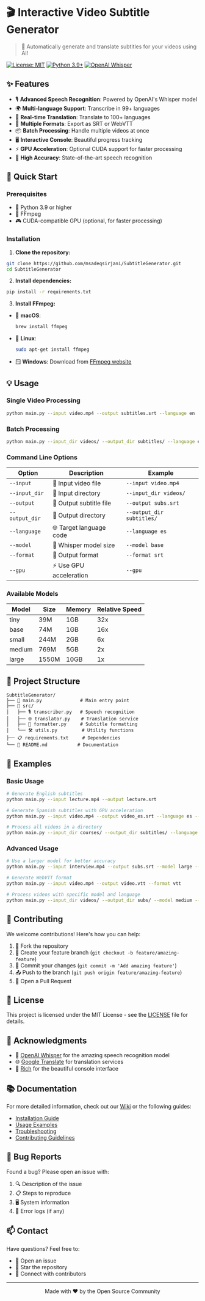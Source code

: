 # 🎬 Interactive Video Subtitle Generator

> 🌟 Automatically generate and translate subtitles for your videos using AI!

[![License: MIT](https://img.shields.io/badge/License-MIT-yellow.svg)](https://opensource.org/licenses/MIT)
[![Python 3.9+](https://img.shields.io/badge/python-3.9+-blue.svg)](https://www.python.org/downloads/)
[![OpenAI Whisper](https://img.shields.io/badge/OpenAI-Whisper-green.svg)](https://github.com/openai/whisper)

## ✨ Features

- 🎙️ **Advanced Speech Recognition**: Powered by OpenAI's Whisper model
- 🌍 **Multi-language Support**: Transcribe in 99+ languages
- 🔄 **Real-time Translation**: Translate to 100+ languages
- 📝 **Multiple Formats**: Export as SRT or WebVTT
- 📦 **Batch Processing**: Handle multiple videos at once
- 🖥️ **Interactive Console**: Beautiful progress tracking
- ⚡ **GPU Acceleration**: Optional CUDA support for faster processing
- 🎯 **High Accuracy**: State-of-the-art speech recognition

## 🚀 Quick Start

### Prerequisites

- 🐍 Python 3.9 or higher
- 🎵 FFmpeg
- 🎮 CUDA-compatible GPU (optional, for faster processing)

### Installation

1. **Clone the repository:**
```bash
git clone https://github.com/msadeqsirjani/SubtitleGenerator.git
cd SubtitleGenerator
```

2. **Install dependencies:**
```bash
pip install -r requirements.txt
```

3. **Install FFmpeg:**
- 🍎 **macOS**: 
  ```bash
  brew install ffmpeg
  ```
- 🐧 **Linux**: 
  ```bash
  sudo apt-get install ffmpeg
  ```
- 🪟 **Windows**: Download from [FFmpeg website](https://ffmpeg.org/download.html)

## 💡 Usage

### Single Video Processing

```bash
python main.py --input video.mp4 --output subtitles.srt --language en
```

### Batch Processing

```bash
python main.py --input_dir videos/ --output_dir subtitles/ --language en
```

### Command Line Options

| Option | Description | Example |
|--------|-------------|---------|
| `--input` | 📁 Input video file | `--input video.mp4` |
| `--input_dir` | 📂 Input directory | `--input_dir videos/` |
| `--output` | 📝 Output subtitle file | `--output subs.srt` |
| `--output_dir` | 📂 Output directory | `--output_dir subtitles/` |
| `--language` | 🌐 Target language code | `--language es` |
| `--model` | 🤖 Whisper model size | `--model base` |
| `--format` | 📄 Output format | `--format srt` |
| `--gpu` | ⚡ Use GPU acceleration | `--gpu` |

### Available Models

| Model | Size | Memory | Relative Speed |
|-------|------|--------|----------------|
| tiny | 39M | 1GB | 32x |
| base | 74M | 1GB | 16x |
| small | 244M | 2GB | 6x |
| medium | 769M | 5GB | 2x |
| large | 1550M | 10GB | 1x |

## 📁 Project Structure

```
SubtitleGenerator/
├── 📜 main.py              # Main entry point
├── 📂 src/
│   ├── 🎙️ transcriber.py   # Speech recognition
│   ├── 🌐 translator.py    # Translation service
│   ├── 📝 formatter.py     # Subtitle formatting
│   └── 🛠️ utils.py         # Utility functions
├── 📋 requirements.txt     # Dependencies
└── 📖 README.md           # Documentation
```

## 🎯 Examples

### Basic Usage
```bash
# Generate English subtitles
python main.py --input lecture.mp4 --output lecture.srt

# Generate Spanish subtitles with GPU acceleration
python main.py --input video.mp4 --output video_es.srt --language es --gpu

# Process all videos in a directory
python main.py --input_dir courses/ --output_dir subtitles/ --language fr
```

### Advanced Usage
```bash
# Use a larger model for better accuracy
python main.py --input interview.mp4 --output subs.srt --model large --gpu

# Generate WebVTT format
python main.py --input video.mp4 --output video.vtt --format vtt

# Process videos with specific model and language
python main.py --input_dir videos/ --output_dir subs/ --model medium --language ja --gpu
```

## 🤝 Contributing

We welcome contributions! Here's how you can help:

1. 🍴 Fork the repository
2. 🌿 Create your feature branch (`git checkout -b feature/amazing-feature`)
3. 💾 Commit your changes (`git commit -m 'Add amazing feature'`)
4. 📤 Push to the branch (`git push origin feature/amazing-feature`)
5. 🎁 Open a Pull Request

## 📝 License

This project is licensed under the MIT License - see the [LICENSE](LICENSE) file for details.

## 🙏 Acknowledgments

- 🎯 [OpenAI Whisper](https://github.com/openai/whisper) for the amazing speech recognition model
- 🌐 [Google Translate](https://cloud.google.com/translate) for translation services
- 🎨 [Rich](https://github.com/Textualize/rich) for the beautiful console interface

## 📚 Documentation

For more detailed information, check out our [Wiki](../../wiki) or the following guides:
- [Installation Guide](../../wiki/Installation)
- [Usage Examples](../../wiki/Usage-Examples)
- [Troubleshooting](../../wiki/Troubleshooting)
- [Contributing Guidelines](../../wiki/Contributing)

## 🐛 Bug Reports

Found a bug? Please open an issue with:
1. 🔍 Description of the issue
2. 📋 Steps to reproduce
3. 🖥️ System information
4. 📎 Error logs (if any)

## 📫 Contact

Have questions? Feel free to:
- 📮 Open an issue
- 🌟 Star the repository
- 🔗 Connect with contributors

---

<p align="center">
  Made with ❤️ by the Open Source Community
</p> 